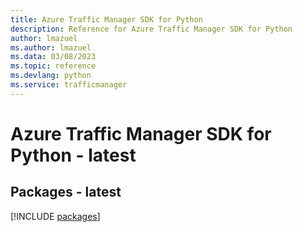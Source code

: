 ```yaml
---
title: Azure Traffic Manager SDK for Python
description: Reference for Azure Traffic Manager SDK for Python
author: lmazuel
ms.author: lmazuel
ms.data: 03/08/2023
ms.topic: reference
ms.devlang: python
ms.service: trafficmanager
---
```

# Azure Traffic Manager SDK for Python - latest
## Packages - latest
[!INCLUDE [packages](traffic-manager-index.md)]